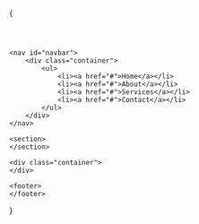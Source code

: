 {
<!DOCTYPE html>
<html>
<head>
</head>
<body>
	<header>
	</header>

	<nav id="navbar">
		<div class="container">
			<ul>
				<li><a href="#">Home</a></li>
				<li><a href="#">About</a></li>
				<li><a href="#">Services</a></li>
				<li><a href="#">Contact</a></li>
			</ul>
		</div>
	</nav>

	<section>
	</section>

	<div class="container">
	</div>

	<footer>
	</footer>
</body>
</html>
}
